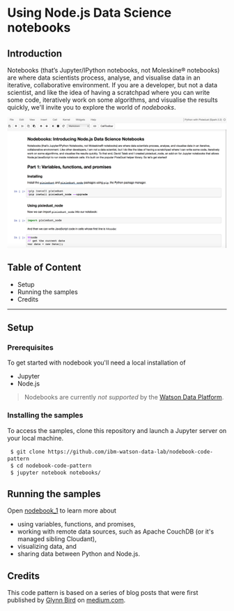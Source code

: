 # Using Node.js Data Science notebooks

## Introduction
Notebooks (that’s Jupyter/IPython notebooks, not Moleskine® notebooks) are where data scientists process, analyse, and visualise data in an iterative, collaborative environment. If you are a developer, but not a data scientist, and like the idea of having a scratchpad where you can write some code, iteratively work on some algorithms, and visualise the results quickly, we'll invite you to explore the world of *nodebooks*.

![notebook preview](/notebooks/images/notebook_preview.png)


## Table of Content
* Setup
* Running the samples
* Credits

***
## Setup

### Prerequisites
To get started with nodebook you'll need a local installation of 
 * Jupyter
 * Node.js

> Nodebooks are currently _not supported_ by the [Watson Data Platform](http://datascience.ibm.com/analytics).
 
### Installing the samples

To access the samples, clone this repository and launch a Jupyter server on your local machine.

```
 $ git clone https://github.com/ibm-watson-data-lab/nodebook-code-pattern
 $ cd nodebook-code-pattern
 $ jupyter notebook notebooks/
```

## Running the samples

Open [nodebook_1](notebooks/nodebook_1.ipynb) to learn more about 
 * using variables, functions, and promises,
 * working with remote data sources, such as Apache CouchDB (or it's managed sibling Cloudant),
 * visualizing data, and
 * sharing data between Python and Node.js.

## Credits

This code pattern is based on a series of blog posts that were first published by [Glynn Bird](https://medium.com/@glynn_bird) on  [medium.com](https://medium.com/ibm-watson-data-lab).


